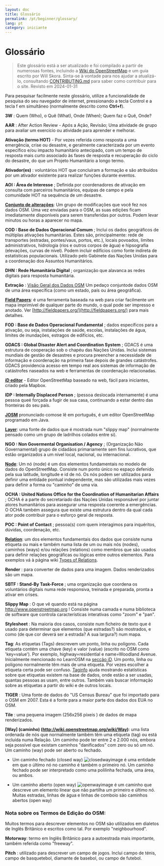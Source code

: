 ```yaml
---
layout: doc
title: Glossário 
permalink: /pt/beginner/glossary/
lang: pt
category: iniciante
---
```


Glossário 
============

> Este glossário está a ser atualizado e foi compilado a partir de numerosas fontes, incluindo a [Wiki do OpenStreetMap](http://wiki.openstreetmap.org/wiki/Main_Page) e um guia escrito por Will Skora. Sinta-se à vontade para nos ajudar a atualizá-lo, consultando [CONTRIBUTING.md](https://github.com/hotosm/learnosm/blob/gh-pages/CONTRIBUTING.md) para saber como contribuir para o site. 
> Revisto em 2024-01-31  

Para pesquisar facilmente neste glossário, utilize a funcionalidade de pesquisa do seu navegador de internet, pressionando a tecla Control e a tecla f em simultâneo (normalmente descrito como **Ctrl+f**).  

**3W** : Quem (Who), o Quê (What), Onde (When); Quem faz o Quê, Onde?  

**AAR** : After Action Review - Após a Ação, Revisão;  Uma atividade de grupo para avaliar um exercício ou atividade para aprender e melhorar.

**Ativação (termo HOT)** - Por vezes referida como resposta a uma emergência, crise ou desastre, e geralmente caracterizada por um evento específico e/ou impacto humanitário antecipado, com um tempo de resposta mais curto associado às fases de resposta e recuperação do ciclo do desastre, do que um Projeto Humanitário a longo termo.

**Ativador(es)** : voluntários HOT que concluíram a formação e são atribuídos por um ativador existente para realizar funções durante eventos. 

**AOI : Área de Interesse** ; Definida por coordenadores de ativação em consulta com parceiros humanitários, equipas de campo e pela comunidade HOT na sequência de um desastre.


**[Conjunto de alterações](http://wiki.openstreetmap.org/wiki/Changeset)**: Um grupo de modificações que você fez nos dados OSM. Uma vez enviadas para o OSM, as suas edições ficam imediatamente disponíveis para serem transferidas por outros. Podem levar minutos ou horas a aparecer no mapa.

**COD : Base de Dados Operacional Comum** ; Inclui os dados geográficos de múltiplas ativações humanitárias. Estes são, principalmente: rede de transportes (estradas, pontes/vaus, portos, etc.), locais povoados, limites administrativos, hidrologia (rios e outros corpos de água) e hipsografia (elevações, curvas de nível). Podem incluir edifícios como fonte indireta de estatísticas populacionais. Utilizado pelo Gabinete das Nações Unidas para a coordenação dos Assuntos Humanitários.

**DHN : Rede Humanitária Digital** ; organização que alavanca as redes digitais para resposta humanitária.

**Extração** : [Visão Geral dos Dados OSM](/pt/osm-data/data-overview/) Um pedaço conjuntode dados OSM de uma área específica (como um estado, país ou área geográfica).

**[Field Papers](/pt/mobile-mapping/field-papers/)**: é uma ferramenta baseada na web para criar facilmente um mapa imprimível de qualquer parte do mundo, o qual pode ser impresso e anotado. Ver [http://fieldpapers.org/](http://fieldpapers.org/) para mais detalhes. 

**FOD : Base de Dados Operacional Fundamental** ; dados específicos para a ativação, ou seja, instalações de saúde, escolas, instalações de água, limites de inundações, estragos de edifícios, etc.

**GDACS :  Global Disaster Alert and Coordination System** ; GDACS é uma estrutura de cooperação sob o chapéu das Nações Unidas. Inclui sistemas mundiais de gestão de desastres e procura preencher a necessidade de informação e coordenação na primeira fase depois de grandes catástrofes. GDACS providencia acesso em tempo real aos sistemas de informação de catástrofes naseados na web e ferramentas de coordenação relacionadas.

**[iD editor](/pt/beginner/id-editor/)** - Editor OpenStreetMap baseado na web, fácil para iniciantes, criado pela Mapbox. 

**IDP : Internally Displaced Person** ; (pessoa deslocada internamente) é uma pessoa queé forçada a fugir de sua casa, continuando a estar dentro das fronteiras do seu país.

**[JOSM](https://josm.openstreetmap.de/)** pronunciado comose lê em português, é um editor OpenStreetMap programado em Java. 

**[Layer](http://wiki.openstreetmap.org/wiki/Layer)**: uma fonte de dados que é mostrada num "slippy map" (normalmente pensado como um grupo de ladrilhos colados entre si).

**NGO : Non Govermental Organisation / Agency** ; (Organização Não Governamental) grupo de cidadãos primariamente sem fins lucrativos, que estão organizados a um nível local, nacional, ou internacional.  

**[Node](http://wiki.openstreetmap.org/wiki/Node)**: Um nó (node) é um dos elementos fundamentais no modelo de dados do OpenStreetMap. Consiste num ponto único no espaço defenido pela sua latitude, longitude e id de nó. Os nós podem ser utilizados para definir uma entidade pontual independente, mas são utilizadas mais vezes para definir a forma ou "caminho" de uma via.

**OCHA : United Nations Office for the Coordination of Humanitarian Affairs** ; OCHA é a parte do secretariado das Nações Unidas responsável por juntar atores humanitários para assegurar uma resposta coerente a emergências. O OCHA também assegura que existe uma estrutura dentro da qual cada ator pode contribuir para o esforço geral de resposta.

**POC : Point of Contact** ; pessoa(s) com quem interagimos para inquéritos, dúvidas, coordenação, etc.

**[Relation](http://wiki.openstreetmap.org/wiki/Relation)**: um dos elementos fundamentais dos dados que consiste numa etiqueta ou mais e também numa lista de um ou mais nós (nodes), caminhos (ways) e/ou relações (relations) como membros que são usados para definir relações geográficas ou lógicas entre outros elementos. Para exemplos vá à página wiki [Types of Relations](http://wiki.openstreetmap.org/wiki/Types_of_relation). 

**Render** : para converter de dados para uma imagem. Dados renderizados são um mapa.

**SBTF : Stand-By Task-Force** ; uma organização que  coordena os voluntários digitais numa rede responsiva, treinada e preparada, pronta a ativar em crises.

**Slippy Map** : O que vê quando está na página  <http://www.openstreetmap.org> ! Consiste numa camada e numa biblioteca de software que controla características interativas como "zoom" e "pan".

**Stylesheet** : Na maioria dos casos, consiste num ficheiro de texto que é usado para determinar que elementos (que estradas?) são mostrados, e como (de que cor deverá ser a estrada? A sua largura?) num mapa.

**Tag**: As etiquetas (Tags) descrevem um ponto, linha ou polígono. Cada etiqueta contém uma chave (key) e valor (value) (escrito no OSM como 'key=value'). Por exemplo, highway=residential e name=Woodland Avenue. Inicialmente mencionado no LearnOSM na [secção iD](/pt/beginner/id-editor/#basic-editing-with-id). Um ponto, linha ou polígono normalmente têm mais de uma etiqueta. Por vezes escolher a etiqueta certa pode ser confuso. [Taginfo](https://taginfo.openstreetmap.org/) ajuda mostrando estatísticas sobre que etiquetas existem na base de dados, onde estão a ser usadas, quantas pessoas as usam, entre outros. Também vais buscar informação sobre as etiquetas a partir do wiki e de outros locais.

**TIGER** : Uma fonte de dados do "US Census Bureau" que foi importado para o OSM em 2007. Esta é a fonte para a maior parte dos dados dos EUA no OSM.

**Tile** : uma pequena imagem (256x256 píxeis ) de dados de mapa renderizados.

**[Way] (caminho) (http://wiki.openstreetmap.org/wiki/Way)**: uma lista ordenada de nós que normalmente também têm uma etiqueta (tag) ou está incluída numa Relação. Um caminho pode ter entre 2 e 2.000 nós, embora seja possível que existam caminhos "danificados" com zero ou só um nó. Um caminho (way) pode ser aberto ou fechado.  

* Um caminho fechado (closed way) ![closedwayimage](http://wiki.openstreetmap.org/w/images/thumb/e/ed/Mf_closed_way.svg/20px-Mf_closed_way.svg.png) é uma entidade em que o último nó no caminho é também o primeiro nó. Um caminho fechado pode ser interpretado como uma polilinha fechada, uma área, ou ambos. 

* Um caminho aberto (open way) ![openwayimage](http://wiki.openstreetmap.org/w/images/thumb/2/2a/Mf_way.svg/20px-Mf_way.svg.png) é um caminho que descreve um elemento linear que não partilha um primeiro e último nó. Muitas estradas, linhas de água e linhas de comboio são caminhos abertos (open way)
 
### Nota sobre os Termos de Edição do OSM:

Muitos termos para descrever elementos no OSM são utilizados em dialetos de Inglês Britânico e escritos como tal. Por exemplo "neighbourhood".

**Motorway**: termo em Inglês Britânico para a autoestrada mais importante, também referida como "freeway".

**Pitch** : utilizado para descrever um campo de jogos. Inclui campo de ténis, campo de basquetebol, diamante de basebol, ou campo de futebol.